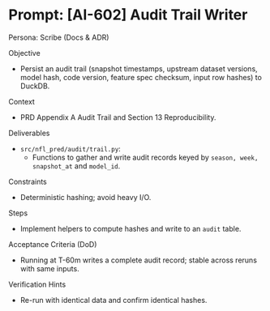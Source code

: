 # Prompt: [AI-602] Audit Trail Writer

Persona: Scribe (Docs & ADR)

Objective
- Persist an audit trail (snapshot timestamps, upstream dataset versions, model hash, code version, feature spec checksum, input row hashes) to DuckDB.

Context
- PRD Appendix A Audit Trail and Section 13 Reproducibility.

Deliverables
- `src/nfl_pred/audit/trail.py`:
  - Functions to gather and write audit records keyed by `season, week, snapshot_at` and `model_id`.

Constraints
- Deterministic hashing; avoid heavy I/O.

Steps
- Implement helpers to compute hashes and write to an `audit` table.

Acceptance Criteria (DoD)
- Running at T-60m writes a complete audit record; stable across reruns with same inputs.

Verification Hints
- Re-run with identical data and confirm identical hashes.

